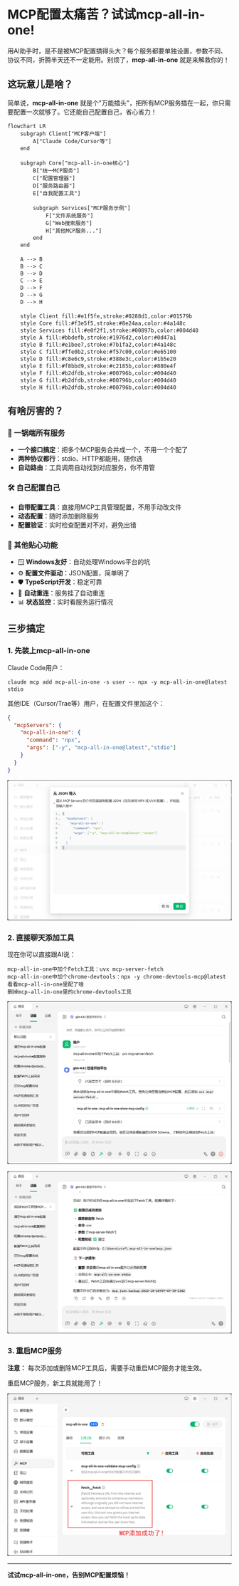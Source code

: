 # MCP配置太痛苦？试试mcp-all-in-one!

用AI助手时，是不是被MCP配置搞得头大？每个服务都要单独设置，参数不同、协议不同，折腾半天还不一定能用。别烦了，**mcp-all-in-one** 就是来解救你的！

## 这玩意儿是啥？

简单说，**mcp-all-in-one** 就是个"万能插头"，把所有MCP服务插在一起，你只需要配置一次就够了。它还能自己配置自己，省心省力！

```mermaid
flowchart LR
    subgraph Client["MCP客户端"]
        A["Claude Code/Cursor等"]
    end
    
    subgraph Core["mcp-all-in-one核心"]
        B["统一MCP服务"]
        C["配置管理器"]
        D["服务路由器"]
        E["自我配置工具"]
        
        subgraph Services["MCP服务示例"]
            F["文件系统服务"]
            G["Web搜索服务"]
            H["其他MCP服务..."]
        end
    end
    
    A --> B
    B --> C
    B --> D
    C --> E
    D --> F
    D --> G
    D --> H
    
    style Client fill:#e1f5fe,stroke:#0288d1,color:#01579b
    style Core fill:#f3e5f5,stroke:#8e24aa,color:#4a148c
    style Services fill:#e0f2f1,stroke:#00897b,color:#004d40
    style A fill:#bbdefb,stroke:#1976d2,color:#0d47a1
    style B fill:#e1bee7,stroke:#7b1fa2,color:#4a148c
    style C fill:#ffe0b2,stroke:#f57c00,color:#e65100
    style D fill:#c8e6c9,stroke:#388e3c,color:#1b5e20
    style E fill:#f8bbd9,stroke:#c2185b,color:#880e4f
    style F fill:#b2dfdb,stroke:#00796b,color:#004d40
    style G fill:#b2dfdb,stroke:#00796b,color:#004d40
    style H fill:#b2dfdb,stroke:#00796b,color:#004d40
```

## 有啥厉害的？

### 🔄 一锅端所有服务

- **一个接口搞定**：把多个MCP服务合并成一个，不用一个个配了
- **两种协议都行**：stdio、HTTP都能用，随你选
- **自动路由**：工具调用自动找到对应服务，你不用管

### 🛠️ 自己配置自己

- **自带配置工具**：直接用MCP工具管理配置，不用手动改文件
- **动态配置**：随时添加删除服务
- **配置验证**：实时检查配置对不对，避免出错

### 🌟 其他贴心功能

- 🪟 **Windows友好**：自动处理Windows平台的坑
- ⚙️ **配置文件驱动**：JSON配置，简单明了
- 🛡️ **TypeScript开发**：稳定可靠
- 🔄 **自动重连**：服务挂了自动重连
- 📊 **状态监控**：实时看服务运行情况

## 三步搞定

### 1. 先装上mcp-all-in-one

Claude Code用户：
```
claude mcp add mcp-all-in-one -s user -- npx -y mcp-all-in-one@latest stdio
```

其他IDE（Cursor/Trae等）用户，在配置文件里加这个：
```json
{
  "mcpServers": {
    "mcp-all-in-one": {
      "command": "npx",
      "args": ["-y", "mcp-all-in-one@latest","stdio"]
    }
  }
}
```

![](images/2025-10-28-15-43-53.png)

### 2. 直接聊天添加工具

现在你可以直接跟AI说：

```
mcp-all-in-one中加个Fetch工具：uvx mcp-server-fetch
mcp-all-in-one中加个chrome-devtools：npx -y chrome-devtools-mcp@latest
看看mcp-all-in-one里配了啥
删掉mcp-all-in-one里的chrome-devtools工具
```

![](images/2025-10-28-15-48-13.png)

![](images/2025-10-28-15-48-51.png)


### 3. 重启MCP服务

**注意：** 每次添加或删除MCP工具后，需要手动重启MCP服务才能生效。

重启MCP服务，新工具就能用了！

![](images/2025-10-28-15-50-27.png)

---

**试试mcp-all-in-one，告别MCP配置烦恼！**